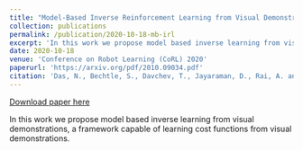 ```yaml
---
title: "Model-Based Inverse Reinforcement Learning from Visual Demonstrations."
collection: publications
permalink: /publication/2020-10-18-mb-irl
excerpt: 'In this work we propose model based inverse learning from visual demonstrations, a framework capable of learning cost functions from visual demonstrations.'
date: 2020-10-18
venue: 'Conference on Robot Learning (CoRL) 2020'
paperurl: 'https://arxiv.org/pdf/2010.09034.pdf'
citation: 'Das, N., Bechtle, S., Davchev, T., Jayaraman, D., Rai, A. and Meier, F., 2020. Model-Based Inverse Reinforcement Learning from Visual Demonstrations. arXiv preprint arXiv:2010.09034.'
---
```


<a href='https://arxiv.org/pdf/2010.09034.pdf'>Download paper here</a>

In this work we propose model based inverse learning from visual demonstrations, a framework capable of learning cost functions from visual demonstrations.
